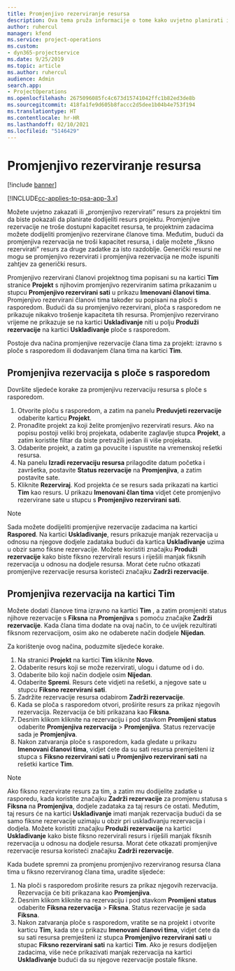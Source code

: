 ```yaml
---
title: Promjenjivo rezerviranje resursa
description: Ova tema pruža informacije o tome kako uvjetno planirati ili promjenjivo rezervirati članove projektnog tima.
author: ruhercul
manager: kfend
ms.service: project-operations
ms.custom:
- dyn365-projectservice
ms.date: 9/25/2019
ms.topic: article
ms.author: ruhercul
audience: Admin
search.app:
- ProjectOperations
ms.openlocfilehash: 2675096085fc4c673d15741042ffc1b82ed3de8b
ms.sourcegitcommit: 418fa1fe9d605b8faccc2d5dee1b04b4e753f194
ms.translationtype: HT
ms.contentlocale: hr-HR
ms.lasthandoff: 02/10/2021
ms.locfileid: "5146429"
---
```

# <a name="soft-book-a-resource"></a>Promjenjivo rezerviranje resursa

[!include [banner](../includes/psa-now-project-operations.md)]

[!INCLUDE[cc-applies-to-psa-app-3.x](../includes/cc-applies-to-psa-app-3x.md)]

Možete uvjetno zakazati ili „promjenjivo rezervirati” resurs za projektni tim da biste pokazali da planirate dodijeliti resurs projektu. Promjenjive rezervacije ne troše dostupni kapacitet resursa, te projektnim zadacima možete dodijeliti promjenjivo rezervirane članove tima. Međutim, budući da promjenjiva rezervacija ne troši kapacitet resursa, i dalje možete „fiksno rezervirati” resurs za druge zadatke za isto razdoblje. Generički resursi ne mogu se promjenjivo rezervirati i promjenjiva rezervacija ne može ispuniti zahtjev za generički resurs.

Promjenjivo rezervirani članovi projektnog tima popisani su na kartici **Tim** stranice **Projekt** s njihovim promjenjivo rezerviranim satima prikazanim u stupcu **Promjenjivo rezervirani sati** u prikazu **Imenovani članovi tima**. Promjenjivo rezervirani članovi tima također su popisani na ploči s rasporedom. Budući da su promjenjivo rezervirani, ploča s rasporedom ne prikazuje nikakvo trošenje kapaciteta tih resursa. Promjenjivo rezervirano vrijeme ne prikazuje se na kartici **Usklađivanje** niti u polju **Produži rezervacije** na kartici **Usklađivanje** ploče s rasporedom. 

Postoje dva načina promjenjive rezervacije člana tima za projekt: izravno s ploče s rasporedom ili dodavanjem člana tima na kartici **Tim**. 

## <a name="soft-book-from-the-schedule-board"></a>Promjenjiva rezervacija s ploče s rasporedom
Dovršite sljedeće korake za promjenjivu rezervaciju resursa s ploče s rasporedom. 

1. Otvorite ploču s rasporedom, a zatim na panelu **Preduvjeti rezervacije** odaberite karticu **Projekt**.
2. Pronađite projekt za koji želite promjenjivo rezervirati resurs. Ako na popisu postoji veliki broj projekata, odaberite zaglavlje stupca **Projekt**, a zatim koristite filtar da biste pretražili jedan ili više projekata.
3. Odaberite projekt, a zatim ga povucite i ispustite na vremenskoj rešetki resursa.
5. Na panelu **Izradi rezervaciju resursa** prilagodite datum početka i završetka, postavite **Status rezervacije** na **Promjenjiva**, a zatim postavite sate. 
6. Kliknite **Rezerviraj**. Kod projekta će se resurs sada prikazati na kartici **Tim** kao resurs. U prikazu **Imenovani član tima** vidjet ćete promjenjivo rezervirane sate u stupcu s **Promjenjivo rezervirani sati**.

> [!NOTE]
> Sada možete dodijeliti promjenjive rezervacije zadacima na kartici **Raspored**. Na kartici **Usklađivanje**, resurs prikazuje manjak rezervacija u odnosu na njegove dodjele zadataka budući da kartica **Usklađivanje** uzima u obzir samo fiksne rezervacije. Možete koristiti značajku **Produži rezervacije** kako biste fiksno rezervirali resurs i riješili manjak fiksnih rezervacija u odnosu na dodjele resursa. Morat ćete ručno otkazati promjenjive rezervacije resursa koristeći značajku **Zadrži rezervacije**.

## <a name="soft-book-on-the-team-tab"></a>Promjenjiva rezervacija na kartici Tim

Možete dodati članove tima izravno na kartici **Tim** , a zatim promjeniti status njihove rezervacije s **Fiksna** na **Promjenjiva** s pomoću značajke **Zadrži rezervacije**. Kada člana tima dodate na ovaj način, to će uvijek rezultirati fiksnom rezervacijom, osim ako ne odaberete način dodjele **Nijedan**.

Za korištenje ovog načina, poduzmite sljedeće korake.

1. Na stranici **Projekt** na kartici **Tim** kliknite **Novo**.
2. Odaberite resurs koji se može rezervirati, ulogu i datume od i do.
3. Odaberite bilo koji način dodjele osim **Nijedan**.
4. Odaberite **Spremi**. Resurs ćete vidjeti na rešetki, a njegove sate u stupcu **Fiksno rezervirani sati**.
5. Zadržite rezervacije resursa odabirom **Zadrži rezervacije**.
6. Kada se ploča s rasporedom otvori, proširite resurs za prikaz njegovih rezervacija. Rezervacija će biti prikazana kao **Fiksna**.
7. Desnim klikom kliknite na rezervaciju i pod stavkom **Promijeni status** odaberite **Promjenjiva rezervacija** \> **Promjenjiva**. Status rezervacije sada je **Promjenjiva**.
8. Nakon zatvaranja ploče s rasporedom, kada gledate u prikazu **Imenovani članovi tima**, vidjet ćete da su sati resursa premješteni iz stupca s **Fiksno rezervirani sati** u **Promjenjivo rezervirani sati** na rešetki kartice **Tim**.

> [!NOTE]
> Ako fiksno rezervirate resurs za tim, a zatim mu dodijelite zadatke u rasporedu, kada koristite značajku **Zadrži rezervacije** za promjenu statusa s **Fiksna** na **Promjenjiva**, dodjele zadataka za taj resurs će ostati. Međutim, taj resurs će na kartici **Usklađivanje** imati manjak rezervacija budući da se samo fiksne rezervacije uzimaju u obzir pri usklađivanju rezervacija i dodjela. Možete koristiti značajku **Produži rezervacije** na kartici **Usklađivanje** kako biste fiksno rezervirali resurs i riješili manjak fiksnih rezervacija u odnosu na dodjele resursa. Morat ćete otkazati promjenjive rezervacije resursa koristeći značajku **Zadrži rezervacije**.

Kada budete spremni za promjenu promjenjivo rezerviranog resursa člana tima u fiksno rezerviranog člana tima, uradite sljedeće:

1. Na ploči s rasporedom proširite resurs za prikaz njegovih rezervacija. Rezervacija će biti prikazana kao **Promjenjiva**.
2. Desnim klikom kliknite na rezervaciju i pod stavkom **Promijeni status** odaberite **Fiksna rezervacija** \> **Fiksna**. Status rezervacije je sada **Fiksna**.
3. Nakon zatvaranja ploče s rasporedom, vratite se na projekt i otvorite karticu **Tim**, kada ste u prikazu **Imenovani članovi tima**, vidjet ćete da su sati resursa premješteni iz stupca **Promjenjivo rezervirani sati** u stupac **Fiksno rezervirani sati** na kartici **Tim**. Ako je resurs dodijeljen zadacima, više neće prikazivati manjak rezervacija na kartici **Usklađivanje** budući da su njegove rezervacije postale fiksne.


